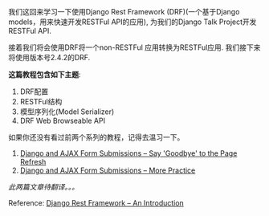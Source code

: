 我们这回来学习一下使用Django Rest Framework (DRF)(一个基于Django models，用来快速开发RESTFul API的应用), 为我们的Django Talk Project开发RESTFul API.

接着我们将会使用DRF将一个non-RESTFul 应用转换为RESTFul应用. 我们接下来将使用版本号2.4.2的DRF.

**这篇教程包含如下主题**:

1. DRF配置
2. RESTFul结构
3. 模型序列化(Model Serializer)
4. DRF Web Browseable API

如果你还没有看过前两个系列的教程，记得去温习一下。
1. [Django and AJAX Form Submissions – Say 'Goodbye' to the Page Refresh]('https://realpython.com/django-and-ajax-form-submissions/')
2. [Django and AJAX Form Submissions – More Practice]('https://realpython.com/django-and-ajax-form-submissions-more-practice/')

*此两篇文章待翻译。。。*


Reference: [Django Rest Framework – An Introduction]('https://realpython.com/django-rest-framework-quick-start/')

